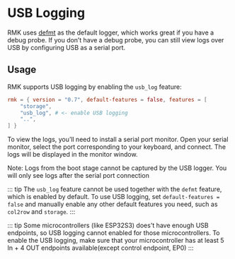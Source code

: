 # USB Logging

RMK uses [defmt](https://defmt.ferrous-systems.com) as the default logger, which works great if you have a debug probe. If you don’t have a debug probe, you can still view logs over USB by configuring USB as a serial port.

## Usage

RMK supports USB logging by enabling the `usb_log` feature:

```toml
rmk = { version = "0.7", default-features = false, features = [
    "storage",
    "usb_log", # <- enable USB logging
    "..",
] }
```

To view the logs, you’ll need to install a serial port monitor. Open your serial monitor, select the port corresponding to your keyboard, and connect. The logs will be displayed in the monitor window. 

Note: Logs from the boot stage cannot be captured by the USB logger. You will only see logs after the serial port connection

::: tip
The `usb_log` feature cannot be used together with the `defmt` feature, which is enabled by default. To use USB logging, set `default-features = false` and manually enable any other default features you need, such as `col2row` and `storage`.
:::

::: tip
Some microcontrollers (like ESP32S3) does't have enough USB endpoints, so USB logging cannot enabled for those microcontrollers. To enable the USB logging, make sure that your microcontroller has at least 5 In + 4 OUT endpoints available(except control endpoint, EP0)
:::

